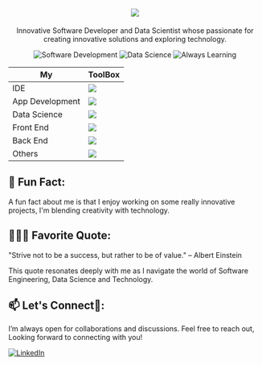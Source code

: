 <h1 align="center">
    <img src="https://readme-typing-svg.herokuapp.com/?font=Righteous&size=35&center=true&vCenter=true&width=500&height=70&duration=4000&lines=Hello+World+🫶;I'm+JAN+MOTENE✨;+Software+Developer💻;+Data+Scientist💻;from+South+Africa+💖;&color=green" />
</h1>

<!--
<p align="center">
    <img alt="Coding" width="1000" src="Profile.png">
</p>
-->

<p align="center">
    Innovative Software Developer and Data Scientist whose passionate for creating innovative solutions and exploring technology.
</p>
<p align="center">
  <img src="https://img.shields.io/badge/Software%20to%20Development-green?style=for-the-badge&logo=Handshake&animation=shake" alt="Software Development"/>
  <img src="https://img.shields.io/badge/-Data%20Science-ff69b4?style=for-the-badge&logo=Code&animation=slide" alt="Data Science"/>
  <img src="https://img.shields.io/badge/-Always%20Learning-blue?style=for-the-badge&logo=Book&animation=flash" alt="Always Learning"/>
</p>

<div align="center">

| **My**       | **ToolBox**                                                                                                      |
|-----------------|-----------------------------------------------------------------------------------------------------------|
| IDE             | <img src="https://skillicons.dev/icons?i=idea,visualstudio,vscode"/>                                                     |
| App Development  | <img src="https://skillicons.dev/icons?i=java,cs,net,cpp"/>                                |
| Data Science  | <img src="https://skillicons.dev/icons?i=py,mysql,sklearn,tensorflow,pytorch,keres"/>                                |
| Front End       | <img src="https://skillicons.dev/icons?i=html,css,js,react,nodejs,bootstrap,tailwindcss"/>|
| Back End        | <img src="https://skillicons.dev/icons?i=java,cs,mysql,postman,springboot"/>        |
| Others          | <img src="https://skillicons.dev/icons?i=github,git,maven,discord,stackoverflow,ai,firebase"/>   |

</div>

## 🦇 Fun Fact:
A fun fact about me is that I enjoy working on some really innovative projects, I'm blending creativity with technology.

## 👩🏻‍💻 Favorite Quote:
"Strive not to be a success, but rather to be of value." – Albert Einstein

This quote resonates deeply with me as I navigate the world of Software Engineering, Data Science and Technology.

## 📫 Let's Connect🚀:
I’m always open for collaborations and discussions. Feel free to reach out, Looking forward to connecting with you!
<p align="left">
    <a href="https://www.linkedin.com/in/jan-motene-4864771b4/">
        <img src="https://skillicons.dev/icons?i=linkedin" alt="LinkedIn" />
    </a>
   
</p>
<!--
<p align="center">
  <img src="https://64.media.tumblr.com/197110a10042ab07954e00a50aa070ae/tumblr_pvsao76xg51wnhmglo4_540.gif" alt="Coding">
</p>
-->

<!--
**MoteneJan/MoteneJan** is a ✨ _special_ ✨ repository because its `README.md` (this file) appears on your GitHub profile.

Here are some ideas to get you started:

- 🔭 I’m currently working on ...
- 🌱 I’m currently learning ...
- 👯 I’m looking to collaborate on ...
- 🤔 I’m looking for help with ...
- 💬 Ask me about ...
- 📫 How to reach me: ...
- 😄 Pronouns: ...
- ⚡ Fun fact: ...
-->
